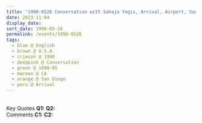 ```yaml
---
title: "1990-0526 Conversation with Sahaja Yogis, Arrival, Airport, San Diego, CA, U.S.A."
date: 2023-11-04
display_date: 
sort_date: 1990-05-26
permalink: /events/1990-0526
tags:
  - blue @ English
  - brown @ U.S.A.
  - crimson @ 1990
  - deeppink @ Conversation
  - green @ 1990-05
  - maroon @ CA
  - orange @ San Diego
  - peru @ Arrival
---
```


<br>

<wave-list>
  <list-title color="DarkSeaGreen" width="55">Key Quotes</list-title>
  <list-item color="BlanchedAlmond" width="280"><b>Q1:</b> <i></i></list-item>
  <list-item color="Lavender" width="280"><b>Q2:</b> <i></i></list-item>
</wave-list>

<br>

<wave-list>
  <list-title color="DarkSeaGreen" width="55">Comments</list-title>
  <list-item color="BlanchedAlmond" width="280"><b>C1:</b> <i></i></list-item>
  <list-item color="Lavender" width="280"><b>C2:</b> <i></i></list-item>
</wave-list>